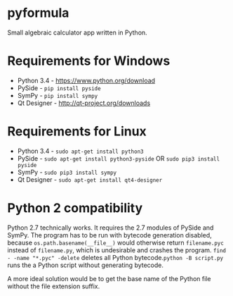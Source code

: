 pyformula
=========
Small algebraic calculator app written in Python.

Requirements for Windows
=========

* Python 3.4  - https://www.python.org/download
* PySide      - `pip install pyside`
* SymPy       - `pip install sympy`
* Qt Designer - http://qt-project.org/downloads

Requirements for Linux
=========

* Python 3.4  - `sudo apt-get install python3`
* PySide      - `sudo apt-get install python3-pyside` OR `sudo pip3 install pyside`
* SymPy       - `sudo pip3 install sympy`
* Qt Designer - `sudo apt-get install qt4-designer`

Python 2 compatibility
=========

Python 2.7 technically works. It requires the 2.7 modules of PySide and SymPy.
The program has to be run with bytecode generation disabled, because
`os.path.basename(__file__)` would otherwise return `filename.pyc` instead of
`filename.py`, which is undesirable and crashes the program. `find - -name
"*.pyc" -delete` deletes all Python bytecode.`python -B script.py` runs the
a Python script without generating bytecode.

A more ideal solution would be to get the base name of the Python file without
the file extension suffix.
